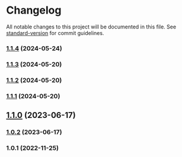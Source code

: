 # Changelog

All notable changes to this project will be documented in this file. See [standard-version](https://github.com/conventional-changelog/standard-version) for commit guidelines.

### [1.1.4](https://github.com/Matthiasc/obsidian-markup-to-markdown/compare/v1.1.3...v1.1.4) (2024-05-24)

### [1.1.3](https://github.com/Matthiasc/obsidian-markup-to-markdown/compare/v1.1.2...v1.1.3) (2024-05-20)

### [1.1.2](https://github.com/Matthiasc/obsidian-markup-to-markdown/compare/v1.1.1...v1.1.2) (2024-05-20)

### [1.1.1](https://github.com/Matthiasc/obsidian-markup-to-markdown/compare/v1.1.0...v1.1.1) (2024-05-20)

## [1.1.0](https://github.com/Matthiasc/obsidian-markup-to-markdown/compare/v1.0.2...v1.1.0) (2023-06-17)

### [1.0.2](https://github.com/Matthiasc/obsidian-markup-to-markdown/compare/v1.0.1...v1.0.2) (2023-06-17)

### 1.0.1 (2022-11-25)
